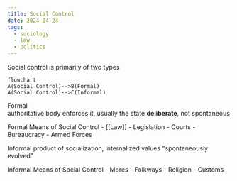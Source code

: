 ```yaml
---
title: Social Control
date: 2024-04-24
tags:
  - sociology
  - law
  - politics
---
```

Social control is primarily of two types

```mermaid
flowchart
A(Social Control)-->B(Formal)
A(Social Control)-->C(Informal)
```
Formal  
	authoritative body enforces it, usually the state
	**deliberate**, not spontaneous


Formal Means of Social Control
	- [[Law]]
	- Legislation
	- Courts
	- Bureaucracy
	- Armed Forces

Informal
	product of socialization, internalized values
	"spontaneously evolved" 

Informal Means of Social Control
	- Mores
	- Folkways
	- Religion
	- Customs
